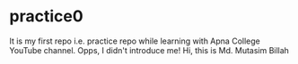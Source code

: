 # practice0
It is my first repo i.e. practice repo while learning with Apna College YouTube channel.
Opps, I didn't introduce me!
Hi, this is Md. Mutasim Billah
